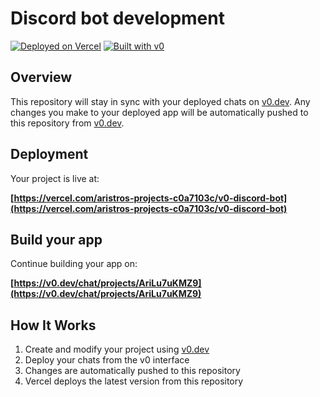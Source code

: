 # Discord bot development



[![Deployed on Vercel](https://img.shields.io/badge/Deployed%20on-Vercel-black?style=for-the-badge&logo=vercel)](https://vercel.com/aristros-projects-c0a7103c/v0-discord-bot)
[![Built with v0](https://img.shields.io/badge/Built%20with-v0.dev-black?style=for-the-badge)](https://v0.dev/chat/projects/AriLu7uKMZ9)

## Overview

This repository will stay in sync with your deployed chats on [v0.dev](https://v0.dev).
Any changes you make to your deployed app will be automatically pushed to this repository from [v0.dev](https://v0.dev).

## Deployment

Your project is live at:

**[https://vercel.com/aristros-projects-c0a7103c/v0-discord-bot](https://vercel.com/aristros-projects-c0a7103c/v0-discord-bot)**

## Build your app

Continue building your app on:

**[https://v0.dev/chat/projects/AriLu7uKMZ9](https://v0.dev/chat/projects/AriLu7uKMZ9)**

## How It Works

1. Create and modify your project using [v0.dev](https://v0.dev)
2. Deploy your chats from the v0 interface
3. Changes are automatically pushed to this repository
4. Vercel deploys the latest version from this repository
